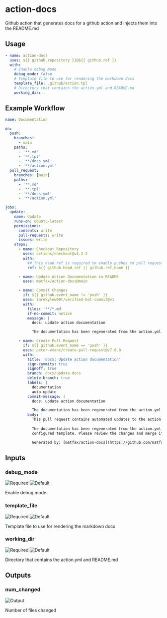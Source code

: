 # action-docs
Github action that generates docs for a github action and injects them into the README.md

<!--- BEGIN_ACTION_DOCS --->
## Usage

```yaml
- name: action-docs
  uses: ${{ github.repository }}@${{ github.ref }}
  with:
    # Enable debug mode
    debug_mode: false
    # Template file to use for rendering the markdown docs
    template_file: .github/action.tpl
    # Directory that contains the action.yml and README.md
    working_dir: .
```

## Example Workflow

```yaml
name: Documentation

on:
  push:
    branches:
      - main
    paths:
      - '**.md'
      - '**.tpl'
      - '**/docs.yml'
      - '**/action.yml'
  pull_request:
    branches: [main]
    paths:
      - '**.md'
      - '**.tpl'
      - '**/docs.yml'
      - '**/action.yml'

jobs:
  update:
    name: Update
    runs-on: ubuntu-latest
    permissions:
      contents: write
      pull-requests: write
      issues: write
    steps:
      - name: Checkout Repository
        uses: actions/checkout@v4.2.2
        with:
          ## This head ref is required to enable pushes to pull request branches
          ref: ${{ github.head_ref || github.ref_name }}

      - name: Update Action Documentation in README
        uses: matfax/action-docs@main

      - name: Commit Changes
        if: ${{ github.event_name != 'push' }}
        uses: iarekylew00t/verified-bot-commit@v1
        with:
          files: '**/*.md'
          if-no-commit: notice
          message: |
            docs: update action documentation

            The documentation has been regenerated from the action.yml file using the configured template.

      - name: Create Pull Request
        if: ${{ github.event_name == 'push' }}
        uses: peter-evans/create-pull-request@v7.0.8
        with:
          title: 'docs: Update action documentation'
          sign-commits: true
          signoff: true
          branch: docs/update-docs
          delete-branch: true
          labels: |
            documentation
            auto-update
          commit-message: |
            docs: update action documentation

            The documentation has been regenerated from the action.yml file using the configured template.
          body: |
            This pull request contains automated updates to the action README.
            
            The documentation has been regenerated from the action.yml file using the
            configured template. Please review the changes and merge if they look correct.

            Generated by: [matfax/action-docs](https://github.com/matfax/action-docs)

```

## Inputs

### debug_mode

![Required](https://img.shields.io/badge/Required-no-inactive?style=flat-square)
![Default](https://img.shields.io/badge/Default-false-blue?style=flat-square)

Enable debug mode

### template_file

![Required](https://img.shields.io/badge/Required-no-inactive?style=flat-square)
![Default](https://img.shields.io/badge/Default-.github/action.tpl-blue?style=flat-square)

Template file to use for rendering the markdown docs

### working_dir

![Required](https://img.shields.io/badge/Required-no-inactive?style=flat-square)
![Default](https://img.shields.io/badge/Default-.-blue?style=flat-square)

Directory that contains the action.yml and README.md

## Outputs

### num_changed

![Output](https://img.shields.io/badge/Output-num__changed-green?style=flat-square)

Number of files changed
<!--- END_ACTION_DOCS --->